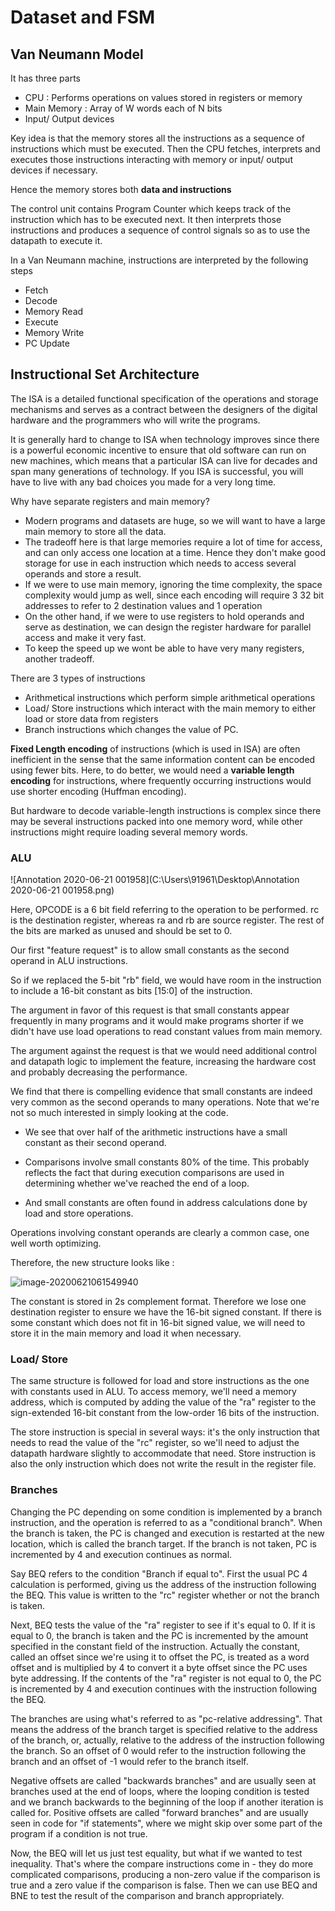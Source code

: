 # Dataset and FSM

## Van Neumann Model

It has three parts

* CPU : Performs operations on values stored in registers or memory
* Main Memory : Array of W words each of N bits
* Input/ Output devices 

Key idea is that the memory stores all the instructions as a sequence of instructions which must be executed. Then the CPU fetches, interprets and executes those instructions interacting with memory or input/ output devices if necessary. 

Hence the memory stores both **data and instructions**

The control unit contains Program Counter which keeps track of the instruction which has to be executed next. It then interprets those instructions and produces a sequence of control signals so as to use the datapath to execute it. 

In a Van Neumann machine, instructions are interpreted by the following steps

* Fetch
* Decode
* Memory Read
* Execute
* Memory Write
* PC Update

## Instructional Set Architecture

The ISA is a detailed functional specification of the operations and storage mechanisms and serves as a contract between the designers of the digital hardware and the programmers who will write the programs. 

It is generally hard to change to ISA when technology improves since there is a powerful economic incentive to ensure that old software can run on new machines, which means that a particular ISA can live for decades and span many generations of technology. If you ISA is successful, you will have to live with any bad choices you made for a very long time.

Why have separate registers and main memory?

* Modern programs and datasets are huge, so we will want to have a large main memory to store all the data.
* The tradeoff here is that large memories require a lot of time for access, and can only access one location at a time. Hence they don't make good storage for use in each instruction which needs to access several operands and store a result.
* If we were to use main memory, ignoring the time complexity, the space complexity would jump as well, since each encoding will require 3 32 bit addresses to refer to 2 destination values and 1 operation 
* On the other hand, if we were to use registers to hold operands and serve as destination, we can design the register hardware for parallel access and make it very fast.
* To keep the speed up we wont be able to have  very many registers, another tradeoff.

There are 3 types of instructions

* Arithmetical instructions which perform simple arithmetical operations
* Load/ Store instructions which interact with the main memory to either load or store data from registers
* Branch instructions which changes the value of PC.

**Fixed Length encoding** of instructions (which is used in ISA) are often inefficient in the sense that the same information content can be encoded using fewer bits. Here, to do better, we would need a **variable length encoding** for instructions, where frequently occurring instructions would use shorter encoding (Huffman encoding).

But hardware to decode variable-length instructions is complex since there may be several instructions packed into one memory word, while other instructions might require loading several memory words.

### ALU

![Annotation 2020-06-21 001958](C:\Users\91961\Desktop\Annotation 2020-06-21 001958.png)

Here, OPCODE is a 6 bit field referring to the operation to be performed. rc is the destination register, whereas ra and rb are source register. The rest of the bits are marked as unused and should be set to 0.

Our first "feature request" is to allow small constants as the second operand in ALU instructions.

So if we replaced the 5-bit "rb" field, we would have room in the instruction to include a 16-bit constant as bits [15:0] of the instruction.

The argument in favor of this request is that small constants appear frequently in many programs and it would make programs shorter if we didn't have use load operations to read constant values from main memory.

The argument against the request is that we would need additional control and datapath logic to implement the feature, increasing the hardware cost and probably decreasing the performance.

We find that there is compelling evidence that small constants are indeed very common as the second operands to many operations. Note that we're not so much interested in simply looking at the code.

* We see that over half of the arithmetic instructions have a small constant as their second operand.

* Comparisons involve small constants 80% of the time. This probably reflects the fact that during execution comparisons are used in determining whether we've reached the end of a loop.

* And small constants are often found in address calculations done by load and store operations.

Operations involving constant operands are clearly a common case, one well worth optimizing.

Therefore, the new structure looks like :

![image-20200621061549940](C:\Users\91961\AppData\Roaming\Typora\typora-user-images\image-20200621061549940.png)

The constant is stored in 2s complement format. Therefore we lose one destination register to ensure we have the 16-bit signed constant. If there is some constant which does not fit in 16-bit signed value, we will need to store it in the main memory and load it when necessary.



### Load/ Store

The same structure is followed for load and store instructions as the one with constants used in ALU. To access memory, we'll need a memory address, which is computed by adding the value of the "ra" register to the sign-extended 16-bit constant from the low-order 16 bits of the instruction.

The store instruction is special in several ways: it's the only instruction that needs to read the value of the "rc" register, so we'll need to adjust the datapath hardware slightly to accommodate that need. Store instruction is also the only instruction which does not write the result in the register file. 

### Branches

Changing the PC depending on some condition is implemented by a branch instruction, and the operation is referred to as a "conditional branch". When the branch is taken, the PC is changed and execution is restarted at the new location, which is called the branch target. If the branch is not taken, PC is incremented by 4 and execution continues as normal. 

Say BEQ refers to the condition "Branch if equal to".  First the usual PC 4 calculation is performed, giving us the address of the instruction following the BEQ. This value is written to the "rc" register whether or not the branch is taken. 

Next, BEQ tests the value of the "ra" register to see if it's equal to 0. If it is equal to 0, the branch is taken and the PC is incremented by the amount specified in the constant field of the instruction. Actually the constant, called an offset since we're using it to offset the PC, is treated as a word offset and is multiplied by 4 to convert it a byte offset since the PC uses byte addressing. If the contents of the "ra" register is not equal to 0, the PC  is incremented by 4 and execution continues with the instruction following the BEQ.

The branches are using what's referred to as "pc-relative addressing". That means the address of the branch target is specified relative to the address of the branch, or, actually, relative to the address of the instruction following the branch. So an offset of 0 would refer to the instruction following the branch and an offset of -1 would refer to the branch itself.

 Negative offsets are called "backwards branches" and are usually seen at branches used at the end of loops, where the looping condition is tested and we branch backwards to the beginning of the loop if another iteration is called for. Positive offsets are called "forward branches" and are usually seen in code for "if statements", where we might skip over some part of the program if a condition is not true.

Now, the BEQ will let us just test equality, but what if we wanted to test inequality. That's where the compare instructions come in - they do more complicated comparisons, producing a non-zero value if the comparison is true and a zero value if the comparison is false. Then we can use BEQ and BNE to test the result of the comparison and branch appropriately.